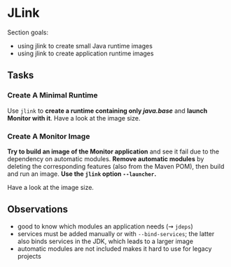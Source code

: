 # JLink

Section goals:

* using jlink to create small Java runtime images
* using jlink to create application runtime images

## Tasks

### Create A Minimal Runtime

Use `jlink` to **create a runtime containing only _java.base_** and **launch Monitor with it**.
Have a look at the image size.

### Create A Monitor Image

**Try to build an image of the Monitor application** and see it fail due to the dependency on automatic modules.
**Remove automatic modules** by deleting the corresponding features (also from the Maven POM), then build and run an image.
**Use the `jlink` option `--launcher`.**

Have a look at the image size.


## Observations

* good to know which modules an application needs (⇝ `jdeps`)
* services must be added manually or with `--bind-services`; the latter also binds services in the JDK, which leads to a larger image
* automatic modules are not included makes it hard to use for legacy projects
